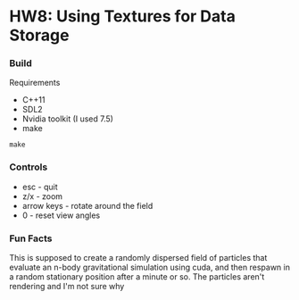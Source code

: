 # HW8: Using Textures for Data Storage

### Build
Requirements  
* C++11
* SDL2
* Nvidia toolkit (I used 7.5)
* make

```
make
```

### Controls
* esc - quit
* z/x - zoom
* arrow keys - rotate around the field
* 0 - reset view angles

### Fun Facts
This is supposed to create a randomly dispersed field of particles that evaluate an n-body gravitational simulation using cuda, and then respawn in a random stationary position after a minute or so. The particles aren't rendering and I'm not sure why
